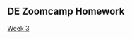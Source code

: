 ## DE Zoomcamp Homework

[Week 3](https://github.com/DataTalksClub/data-engineering-zoomcamp/blob/main/cohorts/2024/03-data-warehouse/homework.md)

